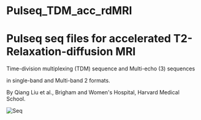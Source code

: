 # Pulseq_TDM_acc_rdMRI
# Pulseq seq files for accelerated T2-Relaxation-diffusion MRI
Time-division multiplexing (TDM) sequence and Multi-echo (3) sequences

in single-band and Multi-band 2 formats.

By Qiang Liu et al., Brigham and Women's Hospital, Harvard Medical School.

![Seq](https://github.com/QiangLiu0310/Pulseq_TDM_acc_rdMRI/assets/57293863/76c20c65-b695-4e27-bd8b-eb0d1233532a)
